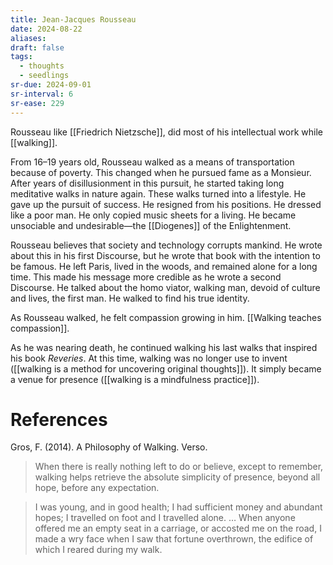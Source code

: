 ```yaml
---
title: Jean-Jacques Rousseau
date: 2024-08-22
aliases: 
draft: false
tags:
  - thoughts
  - seedlings
sr-due: 2024-09-01
sr-interval: 6
sr-ease: 229
---
```

Rousseau like [[Friedrich Nietzsche]], did most of his intellectual work while [[walking]].

From 16–19 years old, Rousseau walked as a means of transportation because of poverty. This changed when he pursued fame as a Monsieur. After years of disillusionment in this pursuit, he started taking long meditative walks in nature again. These walks turned into a lifestyle. He gave up the pursuit of success. He resigned from his positions. He dressed like a poor man. He only copied music sheets for a living. He became unsociable and undesirable—the [[Diogenes]] of the Enlightenment.

Rousseau believes that society and technology corrupts mankind. He wrote about this in his first Discourse, but he wrote that book with the intention to be famous. He left Paris, lived in the woods, and remained alone for a long time. This made his message more credible as he wrote a second Discourse. He talked about the homo viator, walking man, devoid of culture and lives, the first man. He walked to find his true identity.

As Rousseau walked, he felt compassion growing in him. [[Walking teaches compassion]].

As he was nearing death, he continued walking his last walks that inspired his book *Reveries*. At this time, walking was no longer use to invent ([[walking is a method for uncovering original thoughts]]). It simply became a venue for presence ([[walking is a mindfulness practice]]).

# References

Gros, F. (2014). A Philosophy of Walking. Verso.

>When there is really nothing left to do or believe, except to remember, walking helps retrieve the absolute simplicity of presence, beyond all hope, before any expectation.

>I was young, and in good health; I had sufficient money and abundant hopes; I travelled on foot and I travelled alone. … When anyone offered me an empty seat in a carriage, or accosted me on the road, I made a wry face when I saw that fortune overthrown, the edifice of which I reared during my walk.



